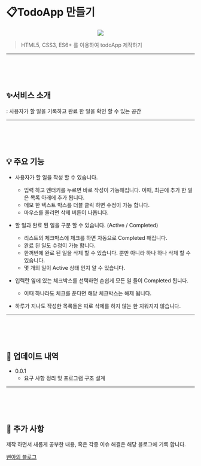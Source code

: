 # 📋TodoApp 만들기

<p align="center"> 
<img src="https://s3.us-west-2.amazonaws.com/secure.notion-static.com/46fe1461-a27a-4b17-a5ff-8ae1d87d436b/Untitled.png?X-Amz-Algorithm=AWS4-HMAC-SHA256&X-Amz-Credential=AKIAT73L2G45O3KS52Y5%2F20210812%2Fus-west-2%2Fs3%2Faws4_request&X-Amz-Date=20210812T052133Z&X-Amz-Expires=86400&X-Amz-Signature=4935de9466e9a69a3408bc84c7d04e96ca829d58dff9aa5f7e23607f859e6c43&X-Amz-SignedHeaders=host&response-content-disposition=filename%20%3D%22Untitled.png%22">

> HTML5, CSS3, ES6+ 를 이용하여 todoApp 제작하기
</p>


---
<br>
<br>
<br>



## ✨서비스 소개


: 사용자가 할 일을 기록하고 완료 한 일을 확인 할 수 있는 공간

---
<br>
<br>
<br>



## 💡 주요 기능


- 사용자가 할 일을 작성 할 수 있습니다.
    - 입력 하고 엔터키를 누르면 바로 작성이 가능해집니다. 이때, 최근에 추가 한 일은 목록 아래에 추가 됩니다.
    - 메모 한 텍스트 박스를 더블 클릭 하면 수정이 가능 합니다.
    - 마우스를 올리면 삭제 버튼이 나옵니다.
    
- 할 일과 완료 된 일을 구분 할 수 있습니다. (Active / Completed)
    - 리스트의 체크박스에 체크를 하면 자동으로 Completed 해집니다.
    - 완료 된 일도 수정이 가능 합니다.
    - 한꺼번에 완료 된 일을 삭제 할 수 있습니다. 뿐만 아니라 하나 하나 삭제 할 수 있습니다.
    - 몇 개의 일이 Active 상태 인지 알 수 있습니다.
    
- 입력란 옆에 있는 체크박스를 선택하면 손쉽게 모든 일 들이 Completed 됩니다.
    - 이때 하나라도 체크를 푼다면 해당 체크박스는 해제 됩니다.
    
- 하루가 지나도 작성한 목록들은 따로 삭제를 하지 않는 한 지워지지 않습니다.

---
<br>
<br>
<br>




## 📂 업데이트 내역


- 0.0.1
    - 요구 사항 정리 및 프로그램 구조 설계

---
<br>
<br>
<br>




## 🔎 추가 사항


제작 하면서 새롭게 공부한 내용, 혹은 각종 이슈 해결은 해당 블로그에 기록 합니다.

[삔아의 블로그](https://bbinya.tistory.com/)

